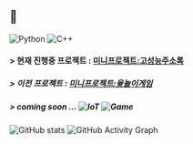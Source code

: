 ## 👋
<!--
**Owl-jun/Owl-jun** is a ✨ _special_ ✨ repository because its `README.md` (this file) appears on your GitHub profile.

Here are some ideas to get you started:

- 🔭 I’m currently working on ...
- 🌱 I’m currently learning ...
- 👯 I’m looking to collaborate on ...
- 🤔 I’m looking for help with ...
- 💬 Ask me about ...
- 📫 How to reach me: ...
- 😄 Pronouns: ...
- ⚡ Fun fact: ...
-->
![Python](https://img.shields.io/badge/Python-3776AB?style=for-the-badge&logo=python&logoColor=white)
![C++](https://img.shields.io/badge/C++-00599C?style=for-the-badge&logo=c%2B%2B&logoColor=white)
#### > 현재 진행중 프로젝트 : [미니프로젝트:고성능주소록](https://github.com/Owl-jun/IoT_CS_Study/tree/main/miniProject_addressbook)
##### > 이전 프로젝트 : [미니프로젝트:윷놀이게임](https://github.com/Owl-jun/project-pygame-yutnori)
##### > coming soon ... ![IoT](https://img.shields.io/badge/IoT-FF6F61?style=for-the-badge&logo=raspberrypi&logoColor=white) ![Game](https://img.shields.io/badge/Game_Development-4B8BBE?style=for-the-badge&logo=unrealengine&logoColor=white)

![GitHub stats](https://github-readme-stats.vercel.app/api?username=Owl-jun&show_icons=true&theme=radical)
![GitHub Activity Graph](https://github-readme-activity-graph.vercel.app/graph?username=Owl-jun&theme=github-compact)

